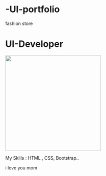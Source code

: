 # -UI-portfolio
fashion store
<!DOCTYPE html>
<html lang="en">
<head>
    <meta charset="UTF-8">
    <meta name="viewport" content="width=device-width, initial-scale=1.0">
    <title>UI-Portfolio</title>
    <link rel="stylesheet" href="https://cdn.jsdelivr.net/npm/bootstrap-icons@1.11.1/font/bootstrap-icons.css"&gt;
    <link href="https://cdn.jsdelivr.net/npm/bootstrap@5.3.2/dist/css/bootstrap.min.css&quot; rel="stylesheet" integrity="sha384-T3c6CoIi6uLrA9TneNEoa7RxnatzjcDSCmG1MXxSR1GAsXEV/Dwwykc2MPK8M2HN" crossorigin="anonymous">
    <script src="https://cdn.jsdelivr.net/npm/bootstrap@5.3.2/dist/js/bootstrap.bundle.min.js&quot; integrity="sha384-C6RzsynM9kWDrMNeT87bh95OGNyZPhcTNXj1NW7RuBCsyN/o0jlpcV8Qyq46cDfL" crossorigin="anonymous"></script>
</head>
<body class="container-fluid">
    <h1>UI-Developer</h1>
    <img src="public/images/men-fashion.jpeg" width="300" height="300">
    <p>My Skills : HTML , CSS, Bootstrap..</p>
</body>
</html>
i love you mom
